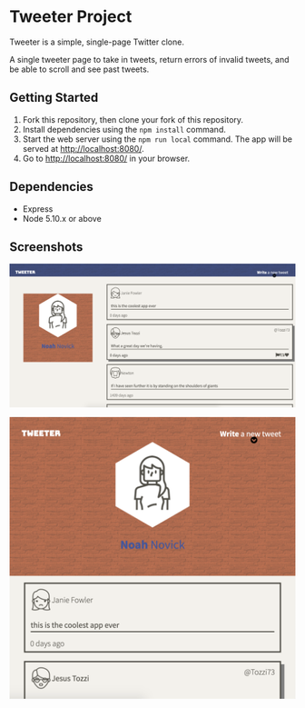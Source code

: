 # Tweeter Project

Tweeter is a simple, single-page Twitter clone.

A single tweeter page to take in tweets, return errors of invalid tweets, and be able to scroll and see past tweets.

## Getting Started

1. Fork this repository, then clone your fork of this repository.
2. Install dependencies using the `npm install` command.
3. Start the web server using the `npm run local` command. The app will be served at <http://localhost:8080/>.
4. Go to <http://localhost:8080/> in your browser.

## Dependencies

- Express
- Node 5.10.x or above

## Screenshots

!["Screenshot of display for a desktop"](https://github.com/noahnovickf/tweeter/blob/master/docs/desktopDisplay.png)

!["Screenshot of display for a Mobile"](https://github.com/noahnovickf/tweeter/blob/master/docs/mobileDisplay.png)

